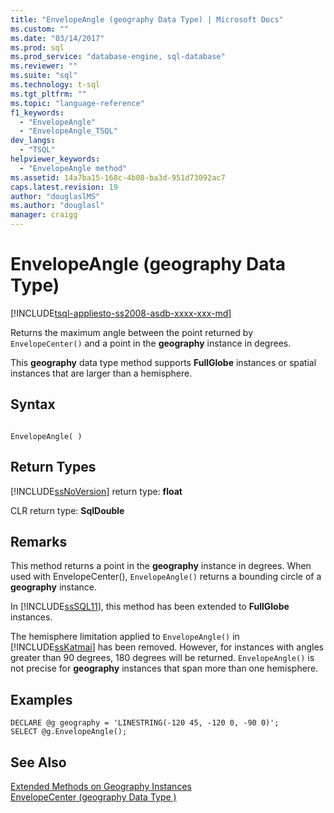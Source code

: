 ```yaml
---
title: "EnvelopeAngle (geography Data Type) | Microsoft Docs"
ms.custom: ""
ms.date: "03/14/2017"
ms.prod: sql
ms.prod_service: "database-engine, sql-database"
ms.reviewer: ""
ms.suite: "sql"
ms.technology: t-sql
ms.tgt_pltfrm: ""
ms.topic: "language-reference"
f1_keywords: 
  - "EnvelopeAngle"
  - "EnvelopeAngle_TSQL"
dev_langs: 
  - "TSQL"
helpviewer_keywords: 
  - "EnvelopeAngle method"
ms.assetid: 14a7ba15-168c-4b08-ba3d-951d73092ac7
caps.latest.revision: 19
author: "douglaslMS"
ms.author: "douglasl"
manager: craigg
---
```

# EnvelopeAngle (geography Data Type)
[!INCLUDE[tsql-appliesto-ss2008-asdb-xxxx-xxx-md](../../includes/tsql-appliesto-ss2008-asdb-xxxx-xxx-md.md)]

  Returns the maximum angle between the point returned by `EnvelopeCenter()` and a point in the **geography** instance in degrees.  
  
 This **geography** data type method supports **FullGlobe** instances or spatial instances that are larger than a hemisphere.  
  
## Syntax  
  
```  
  
EnvelopeAngle( )  
```  
  
## Return Types  
 [!INCLUDE[ssNoVersion](../../includes/ssnoversion-md.md)] return type: **float**  
  
 CLR return type: **SqlDouble**  
  
## Remarks  
 This method returns a point in the **geography** instance in degrees. When used with EnvelopeCenter(), `EnvelopeAngle()` returns a bounding circle of a **geography** instance.  
  
 In [!INCLUDE[ssSQL11](../../includes/sssql11-md.md)], this method has been extended to **FullGlobe** instances.  
  
 The hemisphere limitation applied to `EnvelopeAngle()` in [!INCLUDE[ssKatmai](../../includes/sskatmai-md.md)] has been removed. However, for instances with angles greater than 90 degrees, 180 degrees will be returned. `EnvelopeAngle()` is not precise for **geography** instances that span more than one hemisphere.  
  
## Examples  
  
```  
DECLARE @g geography = 'LINESTRING(-120 45, -120 0, -90 0)';   
SELECT @g.EnvelopeAngle();  
```  
  
## See Also  
 [Extended Methods on Geography Instances](../../t-sql/spatial-geography/extended-methods-on-geography-instances.md)   
 [EnvelopeCenter &#40;geography Data Type &#41;](../../t-sql/spatial-geography/envelopecenter-geography-data-type.md)  
  
  

